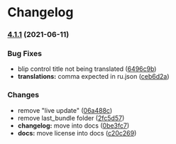 # Changelog

### [4.1.1](https://github.com/TGRHavoc/live_map-interface/compare/v4.1.0...v4.1.1) (2021-06-11)


### Bug Fixes

* blip control title not being translated ([6496c9b](https://github.com/TGRHavoc/live_map-interface/commit/6496c9b6c680fb969e41040e7707f3c687185e47))
* **translations:** comma expected in ru.json ([ceb6d2a](https://github.com/TGRHavoc/live_map-interface/commit/ceb6d2a7b224ac33d204931723874d4028b9c508))


### Changes

* remove "live update" ([06a488c](https://github.com/TGRHavoc/live_map-interface/commit/06a488c36347e7c277a67900eb6cdd63bfa4870c))
* remove last_bundle folder ([2fc5d57](https://github.com/TGRHavoc/live_map-interface/commit/2fc5d5750b0392c2eaa3e142a434dba2bc6cd4d2))
* **changelog:** move into docs ([0be3fc7](https://github.com/TGRHavoc/live_map-interface/commit/0be3fc7e7cd78b078a7f16a5cb52d31667e3dbe6))
* **docs:** move license into docs ([c20c269](https://github.com/TGRHavoc/live_map-interface/commit/c20c2690b0db2abf9b6ea855d441944ff8280bc5))
